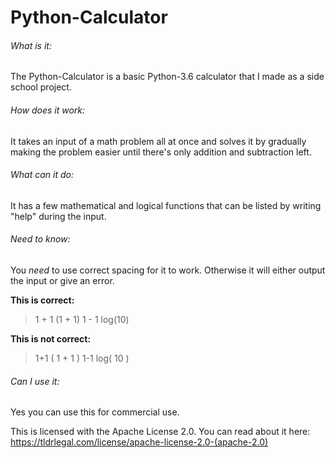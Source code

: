 # Python-Calculator
###### What is it:
The Python-Calculator is a basic Python-3.6 calculator that I made as a side school project.

###### How does it work:
It takes an input of a math problem all at once and solves it by gradually making the problem easier until there's only addition and subtraction left.

###### What can it do:
It has a few mathematical and logical functions that can be listed by writing "help" during the input.

###### Need to know:
You *need* to use correct spacing for it to work. Otherwise it will either output the input or give an error.

**This is correct:**
> 1 + 1
> (1 + 1)
> 1 - 1
> log(10)

**This is __not__ correct:**
> 1+1
> ( 1 + 1 )
> 1-1
> log( 10 )

###### Can I use it:
Yes you can use this for commercial use.

This is licensed with the Apache License 2.0.
You can read about it here: https://tldrlegal.com/license/apache-license-2.0-(apache-2.0)
